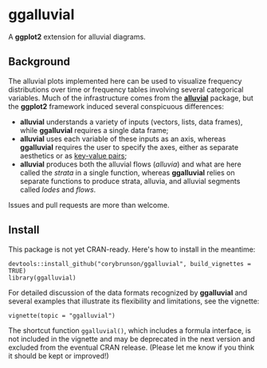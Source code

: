 # ggalluvial

A **ggplot2** extension for alluvial diagrams.

## Background

The alluvial plots implemented here can be used to visualize frequency distributions over time or frequency tables involving several categorical variables. Much of the infrastructure comes from the [**alluvial**](https://github.com/mbojan/alluvial) package, but the **ggplot2** framework induced several conspicuous differences:

- **alluvial** understands a variety of inputs (vectors, lists, data frames), while **ggalluvial** requires a single data frame;
- **alluvial** uses each variable of these inputs as an axis, whereas **ggalluvial** requires the user to specify the axes, either as separate aesthetics or as [key-value pairs](http://tidyr.tidyverse.org/);
- **alluvial** produces both the alluvial flows (*alluvia*) and what are here called the *strata* in a single function, whereas **ggalluvial** relies on separate functions to produce strata, alluvia, and alluvial segments called *lodes* and *flows*.

Issues and pull requests are more than welcome.

## Install

This package is not yet CRAN-ready. Here's how to install in the meantime:

```{r}
devtools::install_github("corybrunson/ggalluvial", build_vignettes = TRUE)
library(ggalluvial)
```

For detailed discussion of the data formats recognized by **ggalluvial** and several examples that illustrate its flexibility and limitations, see the vignette:

```{r}
vignette(topic = "ggalluvial")
```

The shortcut function `ggalluvial()`, which includes a formula interface, is not included in the vignette and may be deprecated in the next version and excluded from the eventual CRAN release. (Please let me know if you think it should be kept or improved!)
